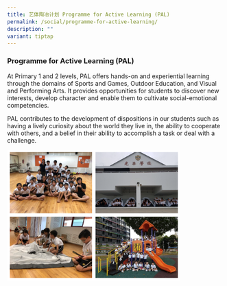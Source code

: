 ```yaml
---
title: 艺体陶冶计划 Programme for Active Learning (PAL)
permalink: /social/programme-for-active-learning/
description: ""
variant: tiptap
---
```

### Programme for Active Learning (PAL)

At Primary 1 and 2 levels, PAL offers hands-on and experiential learning through the domains of Sports and Games, Outdoor Education, and Visual and Performing Arts. It provides opportunities for students to discover new interests, develop character and enable them to cultivate social-emotional competencies.

  

PAL contributes to the development of dispositions in our students such as having a lively curiosity about the world they live in, the ability to cooperate with others, and a belief in their ability to accomplish a task or deal with a challenge.

<img src="/images/pal1.png" style="width:80%">
